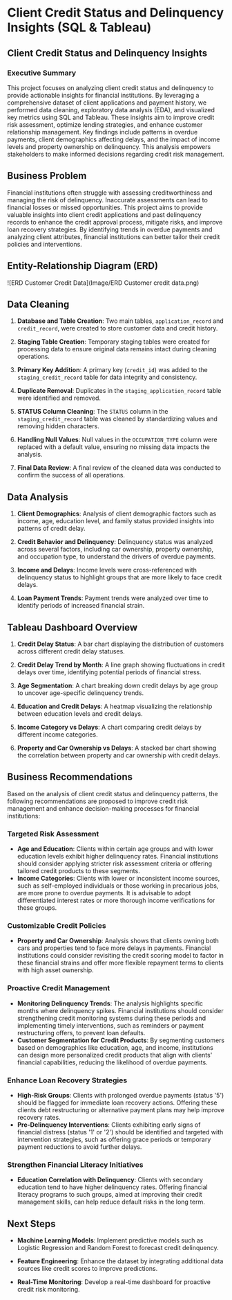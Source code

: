# Client Credit Status and Delinquency Insights (SQL & Tableau)

## Client Credit Status and Delinquency Insights

### Executive Summary

This project focuses on analyzing client credit status and delinquency to provide actionable insights for financial institutions. By leveraging a comprehensive dataset of client applications and payment history, we performed data cleaning, exploratory data analysis (EDA), and visualized key metrics using SQL and Tableau. These insights aim to improve credit risk assessment, optimize lending strategies, and enhance customer relationship management. Key findings include patterns in overdue payments, client demographics affecting delays, and the impact of income levels and property ownership on delinquency. This analysis empowers stakeholders to make informed decisions regarding credit risk management.

## Business Problem

Financial institutions often struggle with assessing creditworthiness and managing the risk of delinquency. Inaccurate assessments can lead to financial losses or missed opportunities. This project aims to provide valuable insights into client credit applications and past delinquency records to enhance the credit approval process, mitigate risks, and improve loan recovery strategies. By identifying trends in overdue payments and analyzing client attributes, financial institutions can better tailor their credit policies and interventions.

## Entity-Relationship Diagram (ERD)

![ERD Customer Credit Data](Image/ERD Customer credit data.png)

## Data Cleaning

1. **Database and Table Creation**: 
   Two main tables, `application_record` and `credit_record`, were created to store customer data and credit history.

2. **Staging Table Creation**: 
   Temporary staging tables were created for processing data to ensure original data remains intact during cleaning operations.

3. **Primary Key Addition**: 
   A primary key (`credit_id`) was added to the `staging_credit_record` table for data integrity and consistency.

4. **Duplicate Removal**: 
   Duplicates in the `staging_application_record` table were identified and removed.

5. **STATUS Column Cleaning**: 
   The `STATUS` column in the `staging_credit_record` table was cleaned by standardizing values and removing hidden characters.

6. **Handling Null Values**: 
   Null values in the `OCCUPATION_TYPE` column were replaced with a default value, ensuring no missing data impacts the analysis.

7. **Final Data Review**: 
   A final review of the cleaned data was conducted to confirm the success of all operations.

## Data Analysis

1. **Client Demographics**: 
   Analysis of client demographic factors such as income, age, education level, and family status provided insights into patterns of credit delay.

2. **Credit Behavior and Delinquency**: 
   Delinquency status was analyzed across several factors, including car ownership, property ownership, and occupation type, to understand the drivers of overdue payments.

3. **Income and Delays**: 
   Income levels were cross-referenced with delinquency status to highlight groups that are more likely to face credit delays.

4. **Loan Payment Trends**: 
   Payment trends were analyzed over time to identify periods of increased financial strain.

## Tableau Dashboard Overview


1. **Credit Delay Status**: 
   A bar chart displaying the distribution of customers across different credit delay statuses.

2. **Credit Delay Trend by Month**: 
   A line graph showing fluctuations in credit delays over time, identifying potential periods of financial stress.

3. **Age Segmentation**: 
   A chart breaking down credit delays by age group to uncover age-specific delinquency trends.

4. **Education and Credit Delays**: 
   A heatmap visualizing the relationship between education levels and credit delays.

5. **Income Category vs Delays**: 
   A chart comparing credit delays by different income categories.

6. **Property and Car Ownership vs Delays**: 
   A stacked bar chart showing the correlation between property and car ownership with credit delays.

## Business Recommendations

Based on the analysis of client credit status and delinquency patterns, the following recommendations are proposed to improve credit risk management and enhance decision-making processes for financial institutions:

### Targeted Risk Assessment
- **Age and Education**: Clients within certain age groups and with lower education levels exhibit higher delinquency rates. Financial institutions should consider applying stricter risk assessment criteria or offering tailored credit products to these segments.
- **Income Categories**: Clients with lower or inconsistent income sources, such as self-employed individuals or those working in precarious jobs, are more prone to overdue payments. It is advisable to adopt differentiated interest rates or more thorough income verifications for these groups.

### Customizable Credit Policies
- **Property and Car Ownership**: Analysis shows that clients owning both cars and properties tend to face more delays in payments. Financial institutions could consider revisiting the credit scoring model to factor in these financial strains and offer more flexible repayment terms to clients with high asset ownership.

### Proactive Credit Management
- **Monitoring Delinquency Trends**: The analysis highlights specific months where delinquency spikes. Financial institutions should consider strengthening credit monitoring systems during these periods and implementing timely interventions, such as reminders or payment restructuring offers, to prevent loan defaults.
- **Customer Segmentation for Credit Products**: By segmenting customers based on demographics like education, age, and income, institutions can design more personalized credit products that align with clients' financial capabilities, reducing the likelihood of overdue payments.

### Enhance Loan Recovery Strategies
- **High-Risk Groups**: Clients with prolonged overdue payments (status '5') should be flagged for immediate loan recovery actions. Offering these clients debt restructuring or alternative payment plans may help improve recovery rates.
- **Pre-Delinquency Interventions**: Clients exhibiting early signs of financial distress (status '1' or '2') should be identified and targeted with intervention strategies, such as offering grace periods or temporary payment reductions to avoid further delays.

### Strengthen Financial Literacy Initiatives
- **Education Correlation with Delinquency**: Clients with secondary education tend to have higher delinquency rates. Offering financial literacy programs to such groups, aimed at improving their credit management skills, can help reduce default risks in the long term.
   
## Next Steps

- **Machine Learning Models**: 
   Implement predictive models such as Logistic Regression and Random Forest to forecast credit delinquency.
  
- **Feature Engineering**: 
   Enhance the dataset by integrating additional data sources like credit scores to improve predictions.
  
- **Real-Time Monitoring**: 
   Develop a real-time dashboard for proactive credit risk monitoring.


